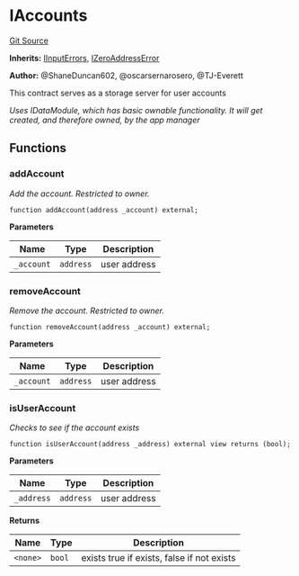 # IAccounts
[Git Source](https://github.com/thrackle-io/forte-rules-engine/blob/9fddf56ef55dac8b5660e8eb459c61d41ab7f720/src/client/application/data/IAccounts.sol)

**Inherits:**
[IInputErrors](/src/common/IErrors.sol/interface.IInputErrors.md), [IZeroAddressError](/src/common/IErrors.sol/interface.IZeroAddressError.md)

**Author:**
@ShaneDuncan602, @oscarsernarosero, @TJ-Everett

This contract serves as a storage server for user accounts

*Uses IDataModule, which has basic ownable functionality. It will get created, and therefore owned, by the app manager*


## Functions
### addAccount

*Add the account. Restricted to owner.*


```solidity
function addAccount(address _account) external;
```
**Parameters**

|Name|Type|Description|
|----|----|-----------|
|`_account`|`address`|user address|


### removeAccount

*Remove the account. Restricted to owner.*


```solidity
function removeAccount(address _account) external;
```
**Parameters**

|Name|Type|Description|
|----|----|-----------|
|`_account`|`address`|user address|


### isUserAccount

*Checks to see if the account exists*


```solidity
function isUserAccount(address _address) external view returns (bool);
```
**Parameters**

|Name|Type|Description|
|----|----|-----------|
|`_address`|`address`|user address|

**Returns**

|Name|Type|Description|
|----|----|-----------|
|`<none>`|`bool`|exists true if exists, false if not exists|


